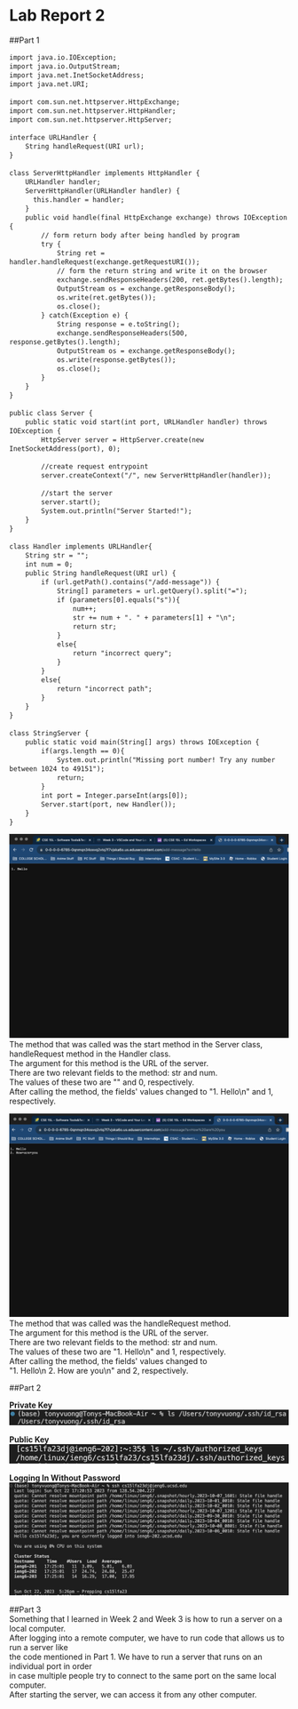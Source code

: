 # Lab Report 2


##Part 1

```
import java.io.IOException;
import java.io.OutputStream;
import java.net.InetSocketAddress;
import java.net.URI;

import com.sun.net.httpserver.HttpExchange;
import com.sun.net.httpserver.HttpHandler;
import com.sun.net.httpserver.HttpServer;

interface URLHandler {
    String handleRequest(URI url);
}

class ServerHttpHandler implements HttpHandler {
    URLHandler handler;
    ServerHttpHandler(URLHandler handler) {
      this.handler = handler;
    }
    public void handle(final HttpExchange exchange) throws IOException {
        // form return body after being handled by program
        try {
            String ret = handler.handleRequest(exchange.getRequestURI());
            // form the return string and write it on the browser
            exchange.sendResponseHeaders(200, ret.getBytes().length);
            OutputStream os = exchange.getResponseBody();
            os.write(ret.getBytes());
            os.close();
        } catch(Exception e) {
            String response = e.toString();
            exchange.sendResponseHeaders(500, response.getBytes().length);
            OutputStream os = exchange.getResponseBody();
            os.write(response.getBytes());
            os.close();
        }
    }
}

public class Server {
    public static void start(int port, URLHandler handler) throws IOException {
        HttpServer server = HttpServer.create(new InetSocketAddress(port), 0);

        //create request entrypoint
        server.createContext("/", new ServerHttpHandler(handler));

        //start the server
        server.start();
        System.out.println("Server Started!");
    }
}

class Handler implements URLHandler{
    String str = "";
    int num = 0;
    public String handleRequest(URI url) {
        if (url.getPath().contains("/add-message")) {
            String[] parameters = url.getQuery().split("=");
            if (parameters[0].equals("s")){
                num++;
                str += num + ". " + parameters[1] + "\n";   
                return str;
            }
            else{
                return "incorrect query";
            }                  
        }
        else{
            return "incorrect path";
        }       
    }
}

class StringServer {
    public static void main(String[] args) throws IOException {
        if(args.length == 0){
            System.out.println("Missing port number! Try any number between 1024 to 49151");
            return;
        }
        int port = Integer.parseInt(args[0]);
        Server.start(port, new Handler());
    }
}
```


![Image](Lab2Hello.png) \
The method that was called was the start method in the Server class,
handleRequest method in the Handler class.\
The argument for this method is the URL of the server.\
There are two relevant fields to the method: str and num.\
The values of these two are "" and 0, respectively.\
After calling the method, the fields' values changed to "1. Hello\n" and 1, respectively.


![Image](Lab2HowAreYou.png) \
The method that was called was the handleRequest method.\
The argument for this method is the URL of the server.\
There are two relevant fields to the method: str and num.\
The values of these two are "1. Hello\n" and 1, respectively.\
After calling the method, the fields' values changed to \
"1. Hello\n 2. How are you\n" and 2, respectively.

##Part 2 

**Private Key**
![Image](PrivateKey.png) 

**Public Key**
![Image](PublicKey.png) 

**Logging In Without Password**
![Image](LoginNoPW.png) 

##Part 3 \
Something that I learned in Week 2 and Week 3 is how to run a server on a local computer.\
After logging into a remote computer, we have to run code that allows us to run a server like\
the code mentioned in Part 1. We have to run a server that runs on an individual port in order\
in case multiple people try to connect to the same port on the same local computer.\
After starting the server, we can access it from any other computer.
